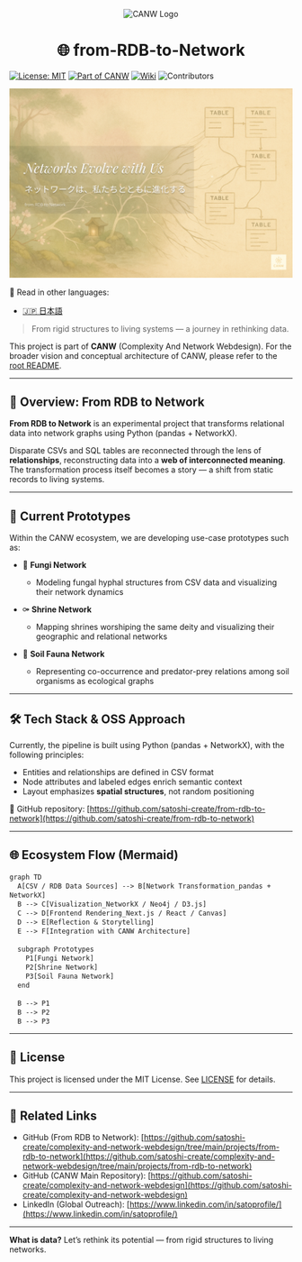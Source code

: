 <p align="center">
  <img src="https://github.com/satoshi-create/complexity-and-network-webdesign/blob/main/docs/branding-mvp-launch/images/logos/logo_cultural-emergent.png" alt="CANW Logo" width="100"/>
</p>

<h1 align="center">🌐 from-RDB-to-Network</h1>

[![License: MIT](https://img.shields.io/badge/License-MIT-green.svg)](./LICENSE)
[![Part of CANW](https://img.shields.io/badge/CANW-ecosystem-blueviolet)](https://github.com/satoshi-create/complexity-and-network-webdesign)
[![Wiki](https://img.shields.io/badge/Wiki-Explore%20More-blue)](https://github.com/satoshi-create/complexity-and-network-webdesign/wiki)
![Contributors](https://img.shields.io/github/contributors/satoshi-create/complexity-and-network-webdesign?color=brightgreen)

[![#03_evolving-network-mvp_faminine_note.png](https://github.com/satoshi-create/complexity-and-network-webdesign/blob/main/docs/branding-mvp-launch/images/sns/03_rdb-to-network/%2303_evolving-network-mvp_faminine_note.png)]()

📘 Read in other languages:

* [🇯🇵 日本語](./README_ja.md)

> From rigid structures to living systems — a journey in rethinking data.
> 

This project is part of **CANW** (Complexity And Network Webdesign).
For the broader vision and conceptual architecture of CANW, please refer to the [root README](https://github.com/satoshi-create/complexity-and-network-webdesign).

---

## 🔄 Overview: From RDB to Network

**From RDB to Network** is an experimental project that transforms relational data into network graphs using Python (pandas + NetworkX).

Disparate CSVs and SQL tables are reconnected through the lens of **relationships**,
reconstructing data into a **web of interconnected meaning**.
The transformation process itself becomes a story — a shift from static records to living systems.

---

## 🧪 Current Prototypes

Within the CANW ecosystem, we are developing use-case prototypes such as:

* 🍄 **Fungi Network**

  * Modeling fungal hyphal structures from CSV data and visualizing their network dynamics
* ⚩ **Shrine Network**

  * Mapping shrines worshiping the same deity and visualizing their geographic and relational networks
* 🐜 **Soil Fauna Network**

  * Representing co-occurrence and predator-prey relations among soil organisms as ecological graphs

---

## 🛠 Tech Stack & OSS Approach

Currently, the pipeline is built using Python (pandas + NetworkX), with the following principles:

* Entities and relationships are defined in CSV format
* Node attributes and labeled edges enrich semantic context
* Layout emphasizes **spatial structures**, not random positioning

📎 GitHub repository:
[https://github.com/satoshi-create/from-rdb-to-network](https://github.com/satoshi-create/from-rdb-to-network)

---

## 🌐 Ecosystem Flow (Mermaid)

```mermaid
graph TD
  A[CSV / RDB Data Sources] --> B[Network Transformation_pandas + NetworkX]
  B --> C[Visualization_NetworkX / Neo4j / D3.js]
  C --> D[Frontend Rendering_Next.js / React / Canvas]
  D --> E[Reflection & Storytelling]
  E --> F[Integration with CANW Architecture]

  subgraph Prototypes
    P1[Fungi Network]
    P2[Shrine Network]
    P3[Soil Fauna Network]
  end

  B --> P1
  B --> P2
  B --> P3
```

---

## 📄 License

This project is licensed under the MIT License.
See [LICENSE](./LICENSE) for details.

---

## 🔗 Related Links

* GitHub (From RDB to Network): [https://github.com/satoshi-create/complexity-and-network-webdesign/tree/main/projects/from-rdb-to-network](https://github.com/satoshi-create/complexity-and-network-webdesign/tree/main/projects/from-rdb-to-network)
* GitHub (CANW Main Repository): [https://github.com/satoshi-create/complexity-and-network-webdesign](https://github.com/satoshi-create/complexity-and-network-webdesign)
* LinkedIn (Global Outreach): [https://www.linkedin.com/in/satoprofile/](https://www.linkedin.com/in/satoprofile/)

---

**What is data?**
Let’s rethink its potential — from rigid structures to living networks.
